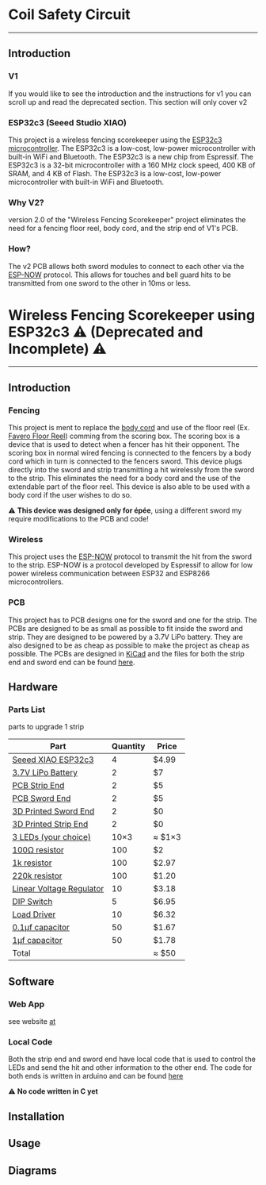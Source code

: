 # Coil Safety Circuit
------

## Introduction
### V1
If you would like to see the introduction and the instructions for v1 you can scroll up and read the deprecated section. This section will only cover v2

### ESP32c3 (Seeed Studio XIAO)

This project is a wireless fencing scorekeeper using the [ESP32c3 microcontroller](https://www.seeedstudio.com/Seeed-XIAO-ESP32C3-p-5431.html). The ESP32c3 is a low-cost, low-power microcontroller with built-in WiFi and Bluetooth. The ESP32c3 is a new chip from Espressif. The ESP32c3 is a 32-bit microcontroller with a 160 MHz clock speed, 400 KB of SRAM, and 4 KB of Flash. The ESP32c3 is a low-cost, low-power microcontroller with built-in WiFi and Bluetooth.

### Why V2?
version 2.0 of the "Wireless Fencing Scorekeeper" project eliminates the need for a fencing floor reel, body cord, and the strip end of V1's PCB.

### How?
The v2 PCB allows both sword modules to connect to each other via the [ESP-NOW](https://docs.espressif.com/projects/esp-idf/en/latest/esp32/api-reference/network/esp_now.html) protocol. This allows for touches and bell guard hits to be transmitted from one sword to the other in 10ms or less. 



# Wireless Fencing Scorekeeper using ESP32c3 :warning: **(Deprecated and Incomplete)** :warning:
------

## Introduction

### Fencing
This project is ment to replace the [body cord](https://en.wikipedia.org/wiki/Body_cord) and use of the floor reel (Ex. [Favero Floor Reel](https://www.absolutefencinggear.com/favero-floor-reel.html)) comming from the scoring box. The scoring box is a device that is used to detect when a fencer has hit their opponent. The scoring box in normal wired fencing is connected to the fencers by a body cord which in turn is connected to the fencers sword. This device plugs directly into the sword and strip transmitting a hit wirelessly from the sword to the strip. This eliminates the need for a body cord and the use of the extendable part of the floor reel. This device is also able to be used with a body cord if the user wishes to do so. 

:warning: **This device was designed only for épée**, using a different sword my require modifications to the PCB and code!

### Wireless
This project uses the [ESP-NOW](https://docs.espressif.com/projects/esp-idf/en/latest/esp32/api-reference/network/esp_now.html) protocol to transmit the hit from the sword to the strip. ESP-NOW is a protocol developed by Espressif to allow for low power wireless communication between ESP32 and ESP8266 microcontrollers. 

### PCB
This project has to PCB designs one for the sword and one for the strip. The PCBs are designed to be as small as possible to fit inside the sword and strip. They are designed to be powered by a 3.7V LiPo battery. They are also designed to be as cheap as possible to make the project as cheap as possible. The PCBs are designed in [KiCad](https://kicad.org/) and the files for both the strip end and sword end can be found [here](https://github.com/WasabiMushyPeas/FencingProject/tree/main/PCB).



## Hardware


### Parts List
parts to upgrade 1 strip

| Part | Quantity | Price |
| ---- | -------- | ----- |
| [Seeed XIAO ESP32c3](https://www.digikey.com/en/products/detail/seeed-technology-co-ltd/113991054/16652880) | 4 | $4.99 |
| [3.7V LiPo Battery](https://www.digikey.com/en/products/detail/mikroelektronika/MIKROE-2759/7707764) | 2 | $7 |
| [PCB Strip End](https://www.pcbway.com/) | 2 | $5 |
| [PCB Sword End](https://www.pcbway.com/) | 2 | $5 |
| [3D Printed Sword End](https://www.thingiverse.com/thing:4841186) | 2 | $0 |
| [3D Printed Strip End](https://www.thingiverse.com/thing:4841186) | 2 | $0 |
| [3 LEDs (your choice)](https://www.digikey.com/en/products/filter/led-indication-discrete/105?s=N4IgjCBcpgbFoDGUBmBDANgZwKYBoQB7KAbRAGYBOcgJkpAF0CAHAFyhAGVWAnASwB2AcxABfAuTD1oIZJHTZ8RUuADs5AAywAHCAIAWVQFZt2%2BAeNmjekEbtUbR1Tv2PK%2BmtYIn1qm4ZNKPwJYMDAjchtYDX0NGiiaUy8QWBo4VwJVMDpaGzhKGPNwWAKjCAMy7XJg4oLVegJ8jW0auBaaeMaacn07PM9qyK6I7XLwT1ih8aNuouz9VNaaEv0psHJyQLyNmI1t-UpKTvAew%2BT1g8o506Dt0NU9xsHKMZo4xbyH2CzPt%2B1jsCqP6tLKHBpqSSwVxMEBsDjcfjCMQEAC08Rkcl4AFclMRIGRrAxRMSgA) | 10×3 | ≈ $1×3 |
| [100Ω resistor](https://www.digikey.com/en/products/detail/nte-electronics-inc/SR1-0805-110/11648171) | 100 | $2 |
| [1k resistor](https://www.digikey.com/en/products/detail/stackpole-electronics-inc/RNCP0805FTD1K00/2240229) | 100 | $2.97 |
| [220k resistor](https://www.digikey.com/en/products/detail/yageo/RC0805JR-07220KL/728284) | 100 | $1.20 |
| [Linear Voltage Regulator](https://www.digikey.com/en/products/detail/stackpole-electronics-inc/RNCP0805FTD1M00/2240231) | 10 | $3.18 |
| [DIP Switch](https://www.digikey.com/en/products/detail/panasonic-electronic-components/EVP-ATFAA1B54/1054589) | 5 | $6.95 |
| [Load Driver](https://www.digikey.com/en/products/detail/texas-instruments/TPS22810TDBVRQ1/8604617) | 10 | $6.32 |
| [0.1µf capacitor](https://www.digikey.com/en/products/detail/kyocera-avx/08053C104KAT2A/1116281) | 50 | $1.67 |
| [1µf capacitor](https://www.digikey.com/en/products/detail/samsung-electro-mechanics/CL21B105KAFNNNE/3886724) | 50 | $1.78 |
| Total | | ≈ $50 |


## Software

### Web App
see website [at](https://github.com/WasabiMushyPeas/FencingWebsite)

### Local Code
Both the strip end and sword end have local code that is used to control the LEDs and send the hit and other information to the other end. The code for both ends is written in arduino and can be found [here](https://github.com/WasabiMushyPeas/FencingProject/tree/main/Arduino/touchOverWifi/src)

:warning: **No code written in C yet**


## Installation


## Usage


## Diagrams



